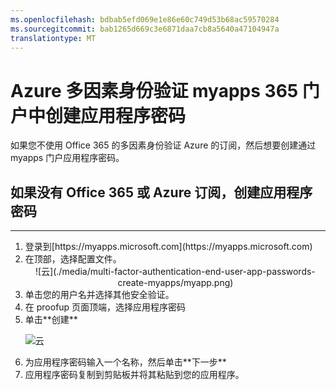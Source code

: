 ```yaml
---
ms.openlocfilehash: bdbab5efd069e1e86e60c749d53b68ac59570284
ms.sourcegitcommit: bab1265d669c3e6871daa7cb8a5640a47104947a
translationtype: MT
---
```

<properties 
    pageTitle="Azure 多因素身份验证中的 Myapps 门户创建应用程序密码" 
    description="此页显示用户如何可以在 Myapps 门户中创建其他应用程序的密码。" 
    services="multi-factor-authentication" 
    documentationCenter="" 
    authors="billmath" 
    manager="stevenp" 
    editor="curtland"/>

<tags 
    ms.service="multi-factor-authentication" 
    ms.workload="identity" 
    ms.tgt_pltfrm="na" 
    ms.devlang="na" 
    ms.topic="article" 
    ms.date="08/24/2015" 
    ms.author="billmath"/>

# Azure 多因素身份验证 myapps 365 门户中创建应用程序密码



如果您不使用 Office 365 的多因素身份验证 Azure 的订阅，然后想要创建通过 myapps 门户应用程序密码。

## 如果没有 Office 365 或 Azure 订阅，创建应用程序密码
--------------------------------------------------------------------------------
<ol>
<li>登录到[https://myapps.microsoft.com](https://myapps.microsoft.com)</li>    
<li>在顶部，选择配置文件。</li>

<center>![云](./media/multi-factor-authentication-end-user-app-passwords-create-myapps/myapp.png)</center>

<li>单击您的用户名并选择其他安全验证。</li>
<li>在 proofup 页面顶端，选择应用程序密码</li>
<li>单击**创建**</li>

![云](./media/multi-factor-authentication-end-user-app-passwords-create-myapps/apppassword.png)

<li>为应用程序密码输入一个名称，然后单击**下一步**</li>
<li>应用程序密码复制到剪贴板并将其粘贴到您的应用程序。</li>


 